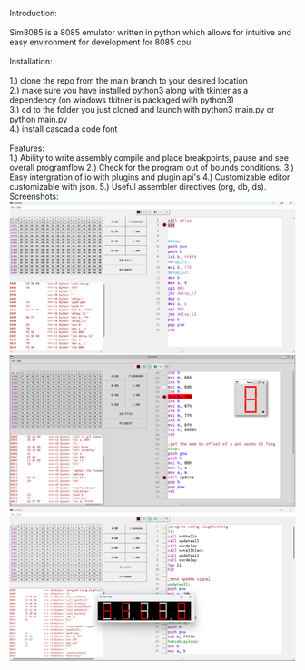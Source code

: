 Introduction:\
\
Sim8085 is a 8085 emulator written in python which allows for intuitive and easy environment for development for 8085 cpu.\
\
Installation:\
\
1.) clone the repo from the main branch to your desired location\
2.) make sure you have installed python3 along with tkinter as a dependency (on windows tkitner is packaged with python3)\
3.) cd to the folder you just cloned and launch with python3 main.py or python main.py\
4.) install cascadia code font\
\
Features:\
1.) Ability to write assembly compile and place breakpoints, pause and see overall programflow
2.) Check for the program out of bounds conditions.
3.) Easy intergration of io with plugins and plugin api's
4.) Customizable editor customizable with json.
5.) Useful assembler directives (org, db, ds).
Screenshots:\
![alt screenshot](https://github.com/rhishmapandey/Sim8085/blob/main/screenshots/Screenshot%202024-02-25%20214219.png)
![alt screenshot](https://github.com/rhishmapandey/Sim8085/blob/main/screenshots/Screenshot%202024-02-12%20211258.png)
![alt screenshot](https://github.com/rhishmapandey/Sim8085/blob/main/screenshots/Screenshot%202024-02-14%20144949.png)
